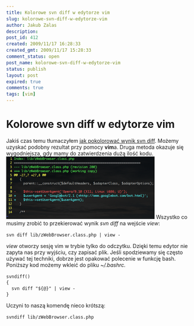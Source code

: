 ```yaml
---
title: Kolorowe svn diff w edytorze vim
slug: kolorowe-svn-diff-w-edytorze-vim
author: Jakub Zalas
description: 
post_id: 412
created: 2009/11/17 16:28:33
created_gmt: 2009/11/17 15:28:33
comment_status: open
post_name: kolorowe-svn-diff-w-edytorze-vim
status: publish
layout: post
expired: true
comments: true
tags: [vim]
---
```


<!--Jakiś czas temu tłumaczyłem jak pokolorować wynik svn diff. Możemy uzyskać podobny rezultat przy pomocy vima. Druga metoda okazuje się wygodniejsza, gdy mamy do zatwierdzenia dużą ilość kodu.-->

# Kolorowe svn diff w edytorze vim

Jakiś czas temu tłumaczyłem [jak pokolorować wynik svn diff](/kolorowanie-wyniku-svn-diff). Możemy uzyskać podobny rezultat przy pomocy **vim**a. Druga metoda okazuje się wygodniejsza, gdy mamy do zatwierdzenia dużą ilość kodu. ![Wynik svn diff w edytorze vim](/uploads/wp//2009/11/vim-diff-400x168.png) Wszystko co musimy zrobić to przekierować wynik _svn diff_ na wejście _view_: 
    
    
    svn diff lib/zWebBrowser.class.php | view -

_view_ otworzy sesję vim w trybie tylko do odczytku. Dzięki temu edytor nie zapyta nas przy wyjściu, czy zapisać plik. Jeśli spodziewamy się często używać tej techniki, dobrze jest opakować polecenie w funkcję bash. Poniższy kod możemy wkleić do pliku _~/.bashrc._
    
    
    svndiff()
    {
      svn diff "${@}" | view -
    }

Uczyni to naszą komendę nieco krótszą: 
    
    
    svndiff lib/zWebBrowser.class.php
